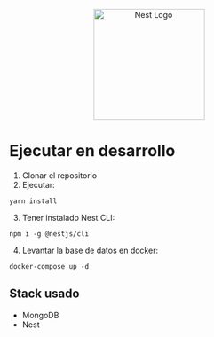 <p align="center">
  <a href="http://nestjs.com/" target="blank"><img src="https://nestjs.com/img/logo-small.svg" width="200" alt="Nest Logo" /></a>
</p>

# Ejecutar en desarrollo

1. Clonar el repositorio
2. Ejecutar: 
```
yarn install
```
3. Tener instalado Nest CLI:
```
npm i -g @nestjs/cli
```

4. Levantar la base de datos en docker:
```
docker-compose up -d
```

## Stack usado
* MongoDB
* Nest
